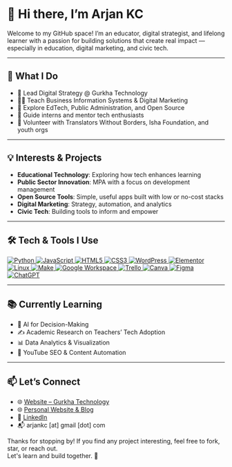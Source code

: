 # 👋 Hi there, I’m Arjan KC

Welcome to my GitHub space! I’m an educator, digital strategist, and lifelong learner with a passion for building solutions that create real impact — especially in education, digital marketing, and civic tech.

---

## 🔧 What I Do

- 🚀 Lead Digital Strategy @ Gurkha Technology  
- 👨‍🏫 Teach Business Information Systems & Digital Marketing  
- 🧪 Explore EdTech, Public Administration, and Open Source  
- 🌱 Guide interns and mentor tech enthusiasts  
- 🤝 Volunteer with Translators Without Borders, Isha Foundation, and youth orgs  

---

## 💡 Interests & Projects

- **Educational Technology**: Exploring how tech enhances learning  
- **Public Sector Innovation**: MPA with a focus on development management  
- **Open Source Tools**: Simple, useful apps built with low or no-cost stacks  
- **Digital Marketing**: Strategy, automation, and analytics  
- **Civic Tech**: Building tools to inform and empower  

---

## 🛠️ Tech & Tools I Use

<p align="left">
    <a href="https://www.python.org/" target="_blank" rel="noreferrer">
        <img src="https://img.shields.io/badge/Python-3776AB?style=for-the-badge&logo=python&logoColor=white" alt="Python">
    </a>
    <a href="https://developer.mozilla.org/en-US/docs/Web/JavaScript" target="_blank" rel="noreferrer">
        <img src="https://img.shields.io/badge/JavaScript-F7DF1E?style=for-the-badge&logo=javascript&logoColor=black" alt="JavaScript">
    </a>
    <a href="https://www.w3.org/html/" target="_blank" rel="noreferrer">
        <img src="https://img.shields.io/badge/HTML5-E34F26?style=for-the-badge&logo=html5&logoColor=white" alt="HTML5">
    </a>
    <a href="https://www.w3schools.com/css/" target="_blank" rel="noreferrer">
        <img src="https://img.shields.io/badge/CSS3-1572B6?style=for-the-badge&logo=css3&logoColor=white" alt="CSS3">
    </a>
    <a href="https://wordpress.org/" target="_blank" rel="noreferrer">
        <img src="https://img.shields.io/badge/WordPress-21759B?style=for-the-badge&logo=wordpress&logoColor=white" alt="WordPress">
    </a>
    <a href="https://elementor.com/" target="_blank" rel="noreferrer">
        <img src="https://img.shields.io/badge/Elementor-92003B?style=for-the-badge&logo=elementor&logoColor=white" alt="Elementor">
    </a>
    <a href="https://www.linux.org/" target="_blank" rel="noreferrer">
        <img src="https://img.shields.io/badge/Linux-FCC624?style=for-the-badge&logo=linux&logoColor=black" alt="Linux">
    </a>
    <a href="https://www.make.com/" target="_blank" rel="noreferrer">
        <img src="https://img.shields.io/badge/Make-000000?style=for-the-badge&logo=make&logoColor=white" alt="Make">
    </a>
    <a href="https://workspace.google.com/" target="_blank" rel="noreferrer">
        <img src="https://img.shields.io/badge/Google_Workspace-4285F4?style=for-the-badge&logo=google&logoColor=white" alt="Google Workspace">
    </a>
    <a href="https://www.trello.com/" target="_blank" rel="noreferrer">
        <img src="https://img.shields.io/badge/Trello-0052CC?style=for-the-badge&logo=trello&logoColor=white" alt="Trello">
    </a>
    <a href="https://www.canva.com/" target="_blank" rel="noreferrer">
        <img src="https://img.shields.io/badge/Canva-00C4CC?style=for-the-badge&logo=canva&logoColor=white" alt="Canva">
    </a>
    <a href="https://www.figma.com/" target="_blank" rel="noreferrer">
        <img src="https://img.shields.io/badge/Figma-F24E1E?style=for-the-badge&logo=figma&logoColor=white" alt="Figma">
    </a>
    <a href="https://openai.com/chatgpt/" target="_blank" rel="noreferrer">
        <img src="https://img.shields.io/badge/ChatGPT-74AA9C?style=for-the-badge&logo=openai&logoColor=white" alt="ChatGPT">
    </a>
</p>  

---

## 📚 Currently Learning

- 🧠 AI for Decision-Making  
- ✍️ Academic Research on Teachers’ Tech Adoption  
- 📊 Data Analytics & Visualization  
- 🎥 YouTube SEO & Content Automation  

---

## 📫 Let’s Connect

- 🌐 [Website – Gurkha Technology](https://gurkhatechnology.com)  
- 🌐 [Personal Website & Blog](http://arjankc.com.np/)  
- 💼 [LinkedIn](https://www.linkedin.com/in/arjankc)  
- 📬 arjankc [at] gmail [dot] com

Thanks for stopping by! If you find any project interesting, feel free to fork, star, or reach out.  
Let's learn and build together. 🚀
